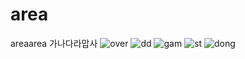 # area
areaarea
가나다라맙사
![over](https://encrypted-tbn0.gstatic.com/images?q=tbn:ANd9GcShIakZ-4JCLX1_hAxV1XNS9y-jroKpP4gJCrR4I43GUjH5R1As)
![dd](https://encrypted-tbn0.gstatic.com/images?q=tbn:ANd9GcS0f03lrZBQWOPQha9_nPVM8bnYCw3JhtRTFWz8m65hoX1Zx0v5)
![gam](https://encrypted-tbn0.gstatic.com/images?q=tbn:ANd9GcQilDjpv_p6msTBa6LBV-uDL9PHFDP-h7sJ2XTQ2U-IKmgtb-JD)
![st](https://encrypted-tbn0.gstatic.com/images?q=tbn:ANd9GcQ0Sso1JdVDuxeEE8xpUK6TkK5z0vnbqu1LDNcbwoxsmoNL0C7teQ)
![dong](https://encrypted-tbn0.gstatic.com/images?q=tbn:ANd9GcT6WcUfVu8LAWyjV-J4hehM8JiOkw34eDM7MIgHjKua1j4-7kaE9Q)
